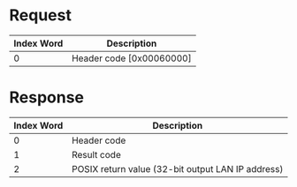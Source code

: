 # Request

| Index Word | Description                |
|------------|----------------------------|
| 0          | Header code \[0x00060000\] |

# Response

| Index Word | Description                                       |
|------------|---------------------------------------------------|
| 0          | Header code                                       |
| 1          | Result code                                       |
| 2          | POSIX return value (32-bit output LAN IP address) |
